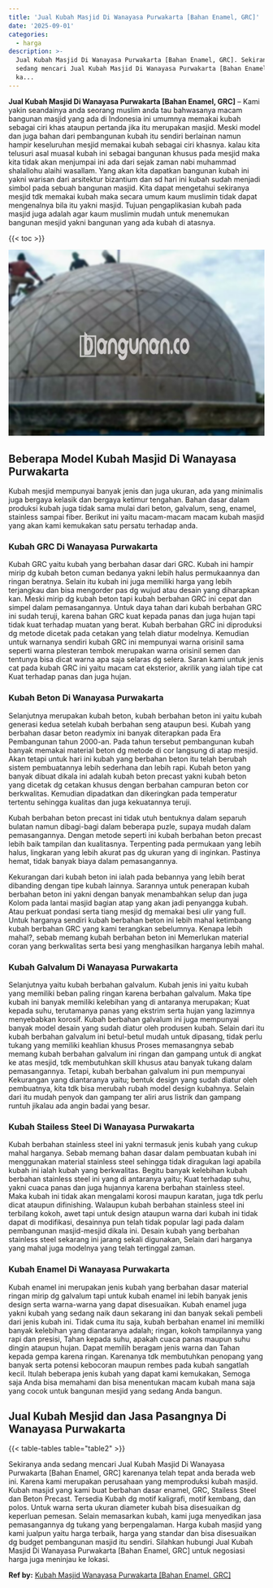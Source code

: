 ```yaml
---
title: 'Jual Kubah Masjid Di Wanayasa Purwakarta [Bahan Enamel, GRC]'
date: '2025-09-01'
categories:
  - harga
description: >-
  Jual Kubah Masjid Di Wanayasa Purwakarta [Bahan Enamel, GRC]. Sekiranya anda
  sedang mencari Jual Kubah Masjid Di Wanayasa Purwakarta [Bahan Enamel, GRC]
  ka...
---
```


**Jual Kubah Masjid Di Wanayasa Purwakarta \[Bahan Enamel, GRC\]** – Kami yakin seandainya anda seorang muslim anda tau bahwasanya macam bangunan masjid yang ada di Indonesia ini umumnya memakai kubah sebagai ciri khas ataupun pertanda jika itu merupakan masjid. Meski model dan juga bahan dari pembangunan kubah itu sendiri berlainan namun hampir keseluruhan mesjid memakai kubah sebagai ciri khasnya. kalau kita telusuri asal muasal kubah ini sebagai bangunan khusus pada mesjid maka kita tidak akan menjumpai ini ada dari sejak zaman nabi muhammad shalallohu alaihi wasallam. Yang akan kita dapatkan bangunan kubah ini yakni warisan dari arsitektur bizantium dan sd hari ini kubah sudah menjadi simbol pada sebuah bangunan masjid. Kita dapat mengetahui sekiranya mesjid tdk memakai kubah maka secara umum kaum muslimin tidak dapat mengenalnya bila itu yakni masjid. Tujuan pengaplikasian kubah pada masjid juga adalah agar kaum muslimin mudah untuk menemukan bangunan mesjid yakni bangunan yang ada kubah di atasnya.

{{< toc >}}

![Jual Kubah Masjid Di Wanayasa Purwakarta [Bahan Enamel, GRC]](/images/jual-kubah-masjid-15.png)

## Beberapa Model Kubah Masjid Di Wanayasa Purwakarta

Kubah mesjid mempunyai banyak jenis dan juga ukuran, ada yang minimalis juga bergaya kelasik dan bergaya ketimur tengahan. Bahan dasar dalam produksi kubah juga tidak sama mulai dari beton, galvalum, seng, enamel, stainless sampai fiber. Berikut ini yaitu macam-macam macam kubah masjid yang akan kami kemukakan satu persatu terhadap anda.

### Kubah GRC Di Wanayasa Purwakarta

Kubah GRC yaitu kubah yang berbahan dasar dari GRC. Kubah ini hampir mirip dg kubah beton cuman bedanya yakni lebih halus permukaannya dan ringan beratnya. Selain itu kubah ini juga memiliki harga yang lebih terjangkau dan bisa mengorder pas dg wujud atau desain yang diharapkan kan. Meski mirip dg kubah beton tapi kubah berbahan GRC ini cepat dan simpel dalam pemasangannya. Untuk daya tahan dari kubah berbahan GRC ini sudah teruji, karena bahan GRC kuat kepada panas dan juga hujan tapi tidak kuat terhadap muatan yang berat. Kubah berbahan GRC ini diproduksi dg metode dicetak pada cetakan yang telah diatur modelnya. Kemudian untuk warnanya sendiri kubah GRC ini mempunyai warna orisinil sama seperti warna plesteran tembok merupakan warna orisinil semen dan tentunya bisa dicat warna apa saja selaras dg selera. Saran kami untuk jenis cat pada kubah GRC ini yaitu macam cat eksterior, akrilik yang ialah tipe cat Kuat terhadap panas dan juga hujan.

### Kubah Beton Di Wanayasa Purwakarta

Selanjutnya merupakan kubah beton, kubah berbahan beton ini yaitu kubah generasi kedua setelah kubah berbahan seng ataupun besi. Kubah yang berbahan dasar beton readymix ini banyak diterapkan pada Era Pembangunan tahun 2000-an. Pada tahun tersebut pembangunan kubah banyak memakai material beton dg metode di cor langsung di atap mesjid. Akan tetapi untuk hari ini kubah yang berbahan beton itu telah berubah sistem pembuatannya lebih sederhana dan lebih rapi. Kubah beton yang banyak dibuat dikala ini adalah kubah beton precast yakni kubah beton yang dicetak dg cetakan khusus dengan berbahan campuran beton cor berkwalitas. Kemudian dipadatkan dan dikeringkan pada temperatur tertentu sehingga kualitas dan juga kekuatannya teruji.

Kubah berbahan beton precast ini tidak utuh bentuknya dalam separuh bulatan namun dibagi-bagi dalam beberapa puzle, supaya mudah dalam pemasangannya. Dengan metode seperti ini kubah berbahan beton precast lebih baik tampilan dan kualitasnya. Terpenting pada permukaan yang lebih halus, lingkaran yang lebih akurat pas dg ukuran yang di inginkan. Pastinya hemat, tidak banyak biaya dalam pemasangannya.

Kekurangan dari kubah beton ini ialah pada bebannya yang lebih berat dibanding dengan tipe kubah lainnya. Sarannya untuk penerapan kubah berbahan beton ini yakni dengan banyak menambahkan selup dan juga Kolom pada lantai masjid bagian atap yang akan jadi penyangga kubah. Atau perkuat pondasi serta tiang mesjid dg memakai besi ulir yang full. Untuk harganya sendiri kubah berbahan beton ini lebih mahal ketimbang kubah berbahan GRC yang kami terangkan sebelumnya. Kenapa lebih mahal?, sebab memang kubah berbahan beton ini Memerlukan material coran yang berkwalitas serta besi yang menghasilkan harganya lebih mahal.

### Kubah Galvalum Di Wanayasa Purwakarta

Selanjutnya yaitu kubah berbahan galvalum. Kubah jenis ini yaitu kubah yang memiliki beban paling ringan karena berbahan galvalum. Maka tipe kubah ini banyak memiliki kelebihan yang di antaranya merupakan; Kuat kepada suhu, terutamanya panas yang ekstrim serta hujan yang lazimnya menyebabkan korosif. Kubah berbahan galvalum ini juga mempunyai banyak model desain yang sudah diatur oleh produsen kubah. Selain dari itu kubah berbahan galvalum ini betul-betul mudah untuk dipasang, tidak perlu tukang yang memiliki keahlian khusus Proses memasangnya sebab memang kubah berbahan galvalum ini ringan dan gampang untuk di angkat ke atas mesjid, tdk membutuhkan skill khusus atau banyak tukang dalam pemasangannya. Tetapi, kubah berbahan galvalum ini pun mempunyai Kekurangan yang diantaranya yaitu; bentuk design yang sudah diatur oleh pembuatnya, kita tdk bisa merubah rubah model design kubahnya. Selain dari itu mudah penyok dan gampang ter aliri arus listrik dan gampang runtuh jikalau ada angin badai yang besar.

### Kubah Stailess Steel Di Wanayasa Purwakarta

Kubah berbahan stainless steel ini yakni termasuk jenis kubah yang cukup mahal harganya. Sebab memang bahan dasar dalam pembuatan kubah ini menggunakan material stainless steel sehingga tidak diragukan lagi apabila kubah ini ialah kubah yang berkwalitas. Begitu banyak kelebihan kubah berbahan stainless steel ini yang di antaranya yaitu; Kuat terhadap suhu, yakni cuaca panas dan juga hujannya karena berbahan stainless steel. Maka kubah ini tidak akan mengalami korosi maupun karatan, juga tdk perlu dicat ataupun difinishing. Walaupun kubah berbahan stainless steel ini terbilang kokoh, awet tapi untuk design ataupun warna dari kubah ini tidak dapat di modifikasi, desainnya pun telah tidak popular lagi pada dalam pembangunan masjid-mesjid dikala ini. Desain kubah yang berbahan stainless steel sekarang ini jarang sekali digunakan, Selain dari harganya yang mahal juga modelnya yang telah tertinggal zaman.

### Kubah Enamel Di Wanayasa Purwakarta

Kubah enamel ini merupakan jenis kubah yang berbahan dasar material ringan mirip dg galvalum tapi untuk kubah enamel ini lebih banyak jenis design serta warna-warna yang dapat disesuaikan. Kubah enamel juga yakni kubah yang sedang naik daun sekarang ini dan banyak sekali pembeli dari jenis kubah ini. Tidak cuma itu saja, kubah berbahan enamel ini memiliki banyak kelebihan yang diantaranya adalah; ringan, kokoh tampilannya yang rapi dan presisi, Tahan kepada suhu, apakah cuaca panas maupun suhu dingin ataupun hujan. Dapat memilih beragam jenis warna dan Tahan kepada gempa karena ringan. Karenanya tdk membutuhkan penopang yang banyak serta potensi kebocoran maupun rembes pada kubah sangatlah kecil. Itulah beberapa jenis kubah yang dapat kami kemukakan, Semoga saja Anda bisa memahami dan bisa menentukan macam kubah mana saja yang cocok untuk bangunan mesjid yang sedang Anda bangun.

## Jual Kubah Mesjid dan Jasa Pasangnya Di Wanayasa Purwakarta

{{< table-tables table="table2" >}}

Sekiranya anda sedang mencari Jual Kubah Masjid Di Wanayasa Purwakarta \[Bahan Enamel, GRC\] karenanya telah tepat anda berada web ini. Karena kami merupakan perusahaan yang memproduksi kubah masjid. Kubah masjid yang kami buat berbahan dasar enamel, GRC, Stailess Steel dan Beton Precast. Tersedia Kubah dg motif kaligrafi, motif kembang, dan polos. Untuk warna serta ukuran diameter kubah bisa disesuaikan dg keperluan pemesan. Selain memasarkan kubah, kami juga menyedikan jasa pemasangannya dg tukang yang berpengalaman. Harga kubah masjid yang kami jualpun yaitu harga terbaik, harga yang standar dan bisa disesuaikan dg budget pembangunan masjid itu sendiri. Silahkan hubungi Jual Kubah Masjid Di Wanayasa Purwakarta \[Bahan Enamel, GRC\] untuk negosiasi harga juga meninjau ke lokasi.

**Ref by:** [Kubah Masjid Wanayasa Purwakarta [Bahan Enamel, GRC]](https://id.wikipedia.org/wiki/Kubah)
